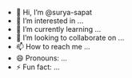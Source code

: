 - 👋 Hi, I’m @surya-sapat
- 👀 I’m interested in ...
- 🌱 I’m currently learning ...
- 💞️ I’m looking to collaborate on ...
- 📫 How to reach me ...
- 😄 Pronouns: ...
- ⚡ Fun fact: ...

<!---
surya-sapat/surya-sapat is a ✨ special ✨ repository because its `README.md` (this file) appears on your GitHub profile.
You can click the Preview link to take a look at your changes.
--->
